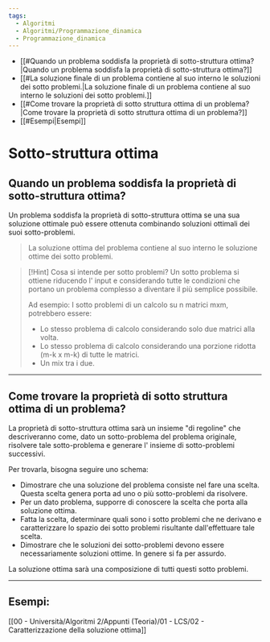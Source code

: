 ```yaml
---
tags:
  - Algoritmi
  - Algoritmi/Programmazione_dinamica
  - Programmazione_dinamica
---
```


- [[#Quando un problema soddisfa la proprietà di sotto-struttura ottima?|Quando un problema soddisfa la proprietà di sotto-struttura ottima?]]
- [[#La soluzione finale di un problema contiene al suo interno le soluzioni dei sotto problemi.|La soluzione finale di un problema contiene al suo interno le soluzioni dei sotto problemi.]]
- [[#Come trovare la proprietà di sotto struttura ottima di un problema?|Come trovare la proprietà di sotto struttura ottima di un problema?]]
- [[#Esempi|Esempi]]

# Sotto-struttura ottima

## Quando un problema soddisfa la proprietà di sotto-struttura ottima?

Un problema soddisfa la proprietà di sotto-struttura ottima se una sua soluzione ottimale può essere ottenuta combinando soluzioni ottimali dei suoi sotto-problemi.

> La soluzione ottima del problema contiene al suo interno le soluzione ottime dei sotto problemi.

> [!Hint] Cosa si intende per sotto problemi?
> Un sotto problema si ottiene riducendo l' input e considerando tutte le condizioni che portano un problema complesso a diventare il più semplice possibile.
> 
> Ad esempio: 
> I sotto problemi di un calcolo su n matrici mxm, potrebbero essere:
> 
> - Lo stesso problema di calcolo considerando solo due matrici alla volta.
> - Lo stesso problema di calcolo considerando una  porzione ridotta (m-k x m-k) di tutte le matrici.
> - Un mix tra i due.

---

## Come trovare la proprietà di sotto struttura ottima di un problema?

La proprietà di sotto-struttura ottima sarà un insieme "di regoline" che descriveranno come, dato un sotto-problema del problema originale, risolvere tale sotto-problema e generare l' insieme di sotto-problemi successivi.

Per trovarla, bisogna seguire uno schema:

- Dimostrare che una soluzione del problema consiste nel fare una scelta. Questa scelta genera porta ad uno o più sotto-problemi da risolvere.
- Per un dato problema, supporre di conoscere la scelta che porta alla soluzione ottima.
- Fatta la scelta, determinare quali sono i sotto problemi che ne derivano e caratterizzare lo spazio dei sotto problemi risultante dall'effettuare tale scelta.
- Dimostrare che le soluzioni dei sotto-problemi devono essere necessariamente soluzioni ottime. In genere si fa per assurdo.

La soluzione ottima sarà una composizione di tutti questi sotto problemi.

---

## Esempi:

[[00 - Università/Algoritmi 2/Appunti (Teoria)/01 - LCS/02 - Caratterizzazione della soluzione ottima]]
